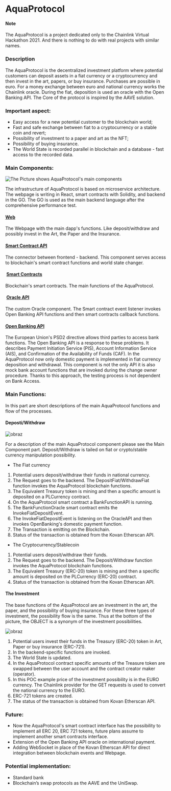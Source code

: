 # AquaProtocol

#### Note
The AquaProtocol is a project dedicated only to the Chainlink Virtual Hackathon 2021. And there is nothing to do with real projects with similar names.

### Description
The AquaProtocol is the decentralized investment platform where potential customers can deposit assets in a fiat currency or a cryptocurrency and then invest in the art, papers, or buy insurance. Purchases are possible in euro. For a money exchange between euro and national currency works the Chainlink oracle.
During the fiat, deposition is used an oracle with the Open Banking API. 
The Core of the protocol is inspired by the AAVE solution.

### Important aspect:
- Easy access for a new potential customer to the blockchain world;
- Fast and safe exchange between fiat to a cryptocurrency or a stable coin and revert;
- Possibility of investment to a paper and art as the NFT;
- Possibility of buying insurance.
- The World State is recorded parallel in blockchain and a database - fast access to the recorded data.

### Main Components:

![The Picture shows AquaProtocol's main components](https://user-images.githubusercontent.com/81238266/113659154-ba093a00-96a1-11eb-9c82-7a8f60efc9bf.png)

The infrastructure of AquaProtocol is based on microservice architecture. The webpage is writing in React, smart contracts with Solidity, and backend in the GO.
The GO is used as the main backend language after the comprehensive performance test.
#### [Web](https://github.com/aquaprotocol/web)
The Webpage with the main dapp's functions. Like deposit/withdraw and possibly invest in the Art, the Paper and the Insurance.

#### [Smart Contract API](https://github.com/aquaprotocol/smart-contract-api)

The connector between frontend - backend. This component serves access to blockchain's smart contract functions and world state changer.

####  [Smart Contracts](https://github.com/aquaprotocol/smart-contract)

Blockchain's smart contracts. The main functions of the AquaProtocol.

####  [Oracle API](https://github.com/aquaprotocol/oracle-api)
The custom Oracle component. The Smart contract event listener invokes Open Banking API functions and then smart contracts callback functions.

#### [Open Banking API](https://github.com/aquaprotocol/open-banking-api)
The European Union's PSD2 directive allows third parties to access bank functions. The Open Banking API is a response to these problems. It describes Payment Initiation Service (PIS), Account Information Service (AIS), and Confirmation of the Availability of Funds (CAF). In the AquaProtocol now only domestic payment is implemented in fiat currency deposition and withdrawal. This component is not the only API it is also mock bank account functions that are invoked during the change owner procedure. Thanks to this approach, the testing process is not dependent on Bank Access.

### Main Functions:
In this part are short descriptions of the main AquaProtocol functions and flow of the processes.

#### Deposti/Withdraw

![obraz](https://user-images.githubusercontent.com/81238266/113665307-88966b80-96ad-11eb-8af0-0d63d78206e6.png)

For a description of the main AquaProtocol component please see the Main Component part. Deposit/Withdraw is tailed on fiat or crypto/stable currency manipulation possibility.

- The Fiat currency
1. Potential users deposit/withdraw their funds in national currency.
2. The Request goes to the backend. The DepositFiat/WithdrawFiat function invokes the AquaProtocol blockchain functions.
3. The Equivalent Treasury token is mining and then a specific amount is deposited on a PLCurrency contract.
4. On the AquaProtocol smart contract a BankFunctionAPI is running.
5. The BankFunctionOracle smart contract emits the InvokeFiatDepositEvent.
6. The InvokeFiatDepositEvent is listening on the OracleAPI and then invokes OpenBanking's domestic payment function.
7. The Transaction is emitting on the Blockchain.
8. Status of the transaction is obtained from the Kovan Etherscan API.

- The Cryptocurrency/Stablecoin
1. Potential users deposit/withdraw their funds.
2. The Request goes to the backend. The Deposit/Withdraw function invokes the AquaProtocol blockchain functions.
3. The Equivalent Treasury (ERC-20) token is mining and then a specific amount is deposited on the PLCurrency (ERC-20) contract.
4. Status of the transaction is obtained from the Kovan Etherscan API.

#### The Investment

The base functions of the AquaProtocol are an investment in the art, the paper, and the possibility of buying insurance.
For these three types of investment, the possibility flow is the same. Thus at the bottom of the picture, the OBJECT is a synonym of the investment possibilities.

![obraz](https://user-images.githubusercontent.com/81238266/113668380-71a64800-96b2-11eb-93b5-57be2d590032.png)

1. Potential users invest their funds in the Treasury (ERC-20) token in Art, Paper or buy insurance (ERC-721).
2. In the backend-specific functions are invoked.
3. The World State is updated.
4. In the AquaProtocol contract specific amounts of the Treasure token are swapped between the user account and the contract creator maker (operator).
5. In this POC example price of the investment possibility is in the EURO currency. The Chainlink provider for the GET requests is used to convert the national currency to the EURO.
6. ERC-721 tokens are created.
7. The status of the transaction is obtained from Kovan Etherscan API.

### Future:
- Now the AquaProtocol's smart contract interface has the possibility to implement all ERC 20, ERC 721 tokens, future plans assume to implement another smart contracts interface.
- Extension of the Open Banking API oracle on international payment.
- Adding WebSocket in place of the Kovan Etherscan API for direct integration between blockchain events and Webpage.

### Potential implementation:
- Standard bank
- Blockchain’s swap protocols as the AAVE and the UniSwap.
